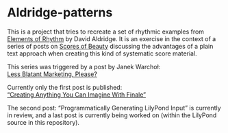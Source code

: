 Aldridge-patterns
=================

This is a project that tries to recreate a set of rhythmic examples 
from [Elements of Rhythm](http://www.theelementsofrhythm.com/) by David Aldridge.
It is an exercise in the context of a series of posts on [Scores of Beauty](http://lilypondblog.org) 
discussing the advantages of a plain text approach when creating this kind of systematic score material.

This series was triggered by a post by Janek Warchoł:  
[Less Blatant Marketing, Please?](http://lilypondblog.org/2013/07/less-blatant-marketing-please/)

Currently only the first post is published:  
[“Creating Anything You Can Imagine With Finale”](http://lilypondblog.org/2013/07/creating-anything-you-can-imagine-with-finale/)

The second post: “Programmatically Generating LilyPond Input” is currently in review, 
and a last post is currently being worked on (within the LilyPond source in this repository).